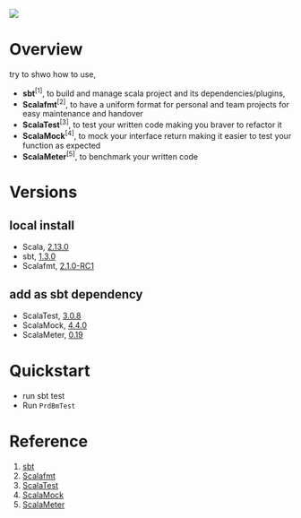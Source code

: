 ![](https://github.com/chenfh5/scala-auto-test-example/workflows/scala-auto-test-example-ci/badge.svg)

# Overview
try to shwo how to use,
- **sbt**<sup>[1]</sup>, to build and manage scala project and its dependencies/plugins,
- **Scalafmt**<sup>[2]</sup>, to have a uniform format for personal and team projects for easy maintenance and handover
- **ScalaTest**<sup>[3]</sup>, to test your written code making you braver to refactor it
- **ScalaMock**<sup>[4]</sup>, to mock your interface return making it easier to test your function as expected
- **ScalaMeter**<sup>[5]</sup>, to benchmark your written code

# Versions
## local install
- Scala, [2.13.0](https://github.com/scala/scala/tree/v2.13.0)
- sbt, [1.3.0](https://github.com/sbt/sbt/tree/v1.3.0)
- Scalafmt, [2.1.0-RC1](https://github.com/scalameta/scalafmt/tree/v2.1.0-RC1)

## add as sbt dependency
- ScalaTest, [3.0.8](https://mvnrepository.com/artifact/org.scalatest/scalatest_2.13/3.0.8)
- ScalaMock, [4.4.0](https://mvnrepository.com/artifact/org.scalamock/scalamock_2.13/4.4.0)
- ScalaMeter, [0.19](https://mvnrepository.com/artifact/com.storm-enroute/scalameter_2.13/0.19)

# Quickstart
- run sbt test
- Run `PrdBmTest`

# Reference
1. [sbt](https://www.scala-sbt.org/download.html)
2. [Scalafmt](https://scalameta.org/scalafmt/docs/installation.html#intellij)
3. [ScalaTest](http://www.scalatest.org/install)
4. [ScalaMock](http://scalamock.org/quick-start)
5. [ScalaMeter](https://scalameter.github.io/home/download/)
